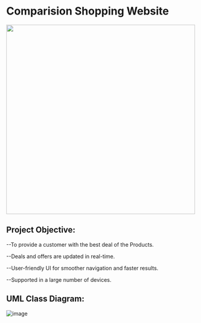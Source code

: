 # Comparision Shopping Website
<img src="https://user-images.githubusercontent.com/82641218/142112248-0acaa16f-2097-47b9-9467-6879fcad5f82.png" width="500" height="500">

## Project Objective:
--To provide a customer with the best deal of the Products.

--Deals and offers are updated in real-time.

--User-friendly UI for smoother navigation and faster results.

--Supported in a large number of devices.

## UML Class Diagram: 
![image](https://user-images.githubusercontent.com/82641218/142107739-7e30fe00-06de-4bd7-8c94-d4de215997c3.png)
